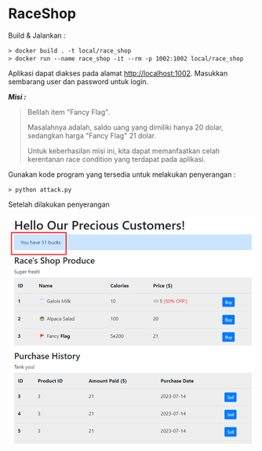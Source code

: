 # RaceShop

Build & Jalankan :

```
> docker build . -t local/race_shop
> docker run --name race_shop -it --rm -p 1002:1002 local/race_shop
```

Aplikasi dapat diakses pada alamat [http://localhost:1002](http://localhost:1002). Masukkan sembarang user dan password untuk login. 

***Misi :***

> Belilah item "Fancy Flag". 
> 
> Masalahnya adalah, saldo uang yang dimiliki hanya 20 dolar, sedangkan harga "Fancy Flag" 21 dolar. 
> 
> Untuk keberhasilan misi ini, kita dapat memanfaatkan celah kerentanan race condition yang terdapat pada aplikasi.

Gunakan kode program yang tersedia untuk melakukan penyerangan :

```
> python attack.py
```

Setelah dilakukan penyerangan

![Result](image.png "The result")